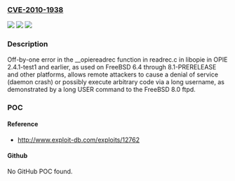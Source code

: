 ### [CVE-2010-1938](https://cve.mitre.org/cgi-bin/cvename.cgi?name=CVE-2010-1938)
![](https://img.shields.io/static/v1?label=Product&message=n%2Fa&color=blue)
![](https://img.shields.io/static/v1?label=Version&message=n%2Fa&color=blue)
![](https://img.shields.io/static/v1?label=Vulnerability&message=n%2Fa&color=brighgreen)

### Description

Off-by-one error in the __opiereadrec function in readrec.c in libopie in OPIE 2.4.1-test1 and earlier, as used on FreeBSD 6.4 through 8.1-PRERELEASE and other platforms, allows remote attackers to cause a denial of service (daemon crash) or possibly execute arbitrary code via a long username, as demonstrated by a long USER command to the FreeBSD 8.0 ftpd.

### POC

#### Reference
- http://www.exploit-db.com/exploits/12762

#### Github
No GitHub POC found.

